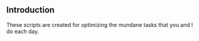 ## Introduction

These scripts are created for optimizing the mundane tasks that you and I do each day. 